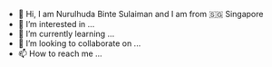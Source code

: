 - 👋 Hi, I am Nurulhuda Binte Sulaiman and I am from 🇸🇬 Singapore 
- 👀 I’m interested in ...
- 🌱 I’m currently learning ...
- 💞️ I’m looking to collaborate on ...
- 📫 How to reach me ...

<!---
Nurulhuda-sulaiman/Nurulhuda-sulaiman is a ✨ special ✨ repository because its `README.md` (this file) appears on your GitHub profile.
You can click the Preview link to take a look at your changes.
--->
